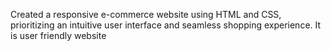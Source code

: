 Created a responsive e-commerce website using HTML and CSS, prioritizing an intuitive user interface and seamless shopping experience.
It is user friendly website
